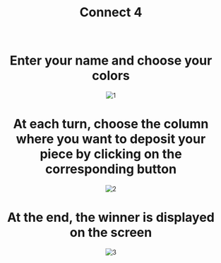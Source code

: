 <div align="center">

# Connect 4

<br/>
  
# Enter your name and choose your colors
  
![1](https://user-images.githubusercontent.com/120946916/234657433-0b44490c-ec58-4c79-95dc-43b7e4121436.png)
  
# At each turn, choose the column where you want to deposit your piece by clicking on the corresponding button
  
![2](https://user-images.githubusercontent.com/120946916/234656907-9a42c80d-e11b-4d7b-a28f-f27cde61c736.png)

# At the end, the winner is displayed on the screen

![3](https://user-images.githubusercontent.com/120946916/234657017-072663f0-831c-41fe-950e-0d432003df23.png)

</div>
